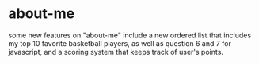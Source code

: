# about-me

some new features on "about-me" include a new ordered list that includes my top 10 favorite basketball players, as well as question 6 and 7 for javascript, and a scoring system that keeps track of user's points.
